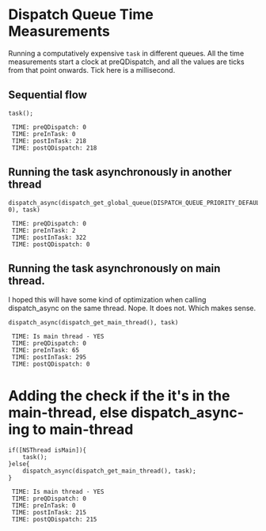 # Dispatch Queue Time Measurements

Running a computatively expensive `task` in different queues.
All the time measurements start a clock at preQDispatch, and all the values are ticks from that point onwards.
Tick here is a millisecond.

## Sequential flow 
```ObjC
task();
```

```
 TIME: preQDispatch: 0
 TIME: preInTask: 0
 TIME: postInTask: 218
 TIME: postQDispatch: 218
```

## Running the task asynchronously in another thread
```ObjC
dispatch_async(dispatch_get_global_queue(DISPATCH_QUEUE_PRIORITY_DEFAULT, 0), task)
```
```
 TIME: preQDispatch: 0
 TIME: preInTask: 2
 TIME: postInTask: 322
 TIME: postQDispatch: 0
```

## Running the task asynchronously on main thread.
I hoped this will have some kind of optimization when calling dispatch_async on the same thread.
Nope. It does not. Which makes sense.
```ObjC
dispatch_async(dispatch_get_main_thread(), task)
```
```
 TIME: Is main thread - YES
 TIME: preQDispatch: 0
 TIME: preInTask: 65
 TIME: postInTask: 295
 TIME: postQDispatch: 0
```

# Adding the check if the it's in the main-thread, else dispatch_async-ing to main-thread
```ObjC
if([NSThread isMain]){
	task();
}else{
	dispatch_async(dispatch_get_main_thread(), task);
}
```
```
 TIME: Is main thread - YES
 TIME: preQDispatch: 0
 TIME: preInTask: 0
 TIME: postInTask: 215
 TIME: postQDispatch: 215
```
